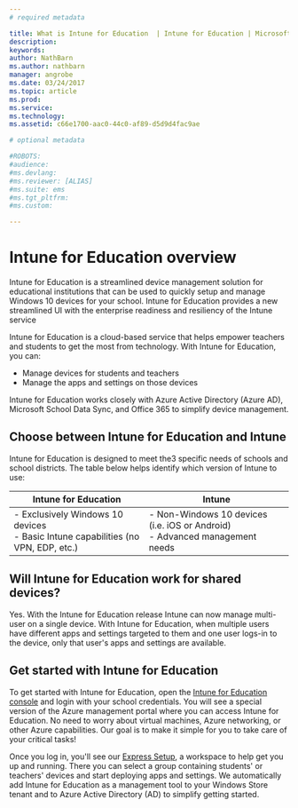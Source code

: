 ```yaml
---
# required metadata

title: What is Intune for Education  | Intune for Education | Microsoft Docs
description:
keywords:
author: NathBarn
ms.author: nathbarn
manager: angrobe
ms.date: 03/24/2017
ms.topic: article
ms.prod:
ms.service:
ms.technology:
ms.assetid: c66e1700-aac0-44c0-af89-d5d9d4fac9ae

# optional metadata

#ROBOTS:
#audience:
#ms.devlang:
#ms.reviewer: [ALIAS]
#ms.suite: ems
#ms.tgt_pltfrm:
#ms.custom:

---
```


# Intune for Education overview

Intune for Education is a streamlined device management solution for educational institutions that can be used to quickly setup and manage Windows 10 devices for your school. Intune for Education provides a new streamlined UI with the enterprise readiness and resiliency of the Intune service

Intune for Education is a cloud-based service that helps empower teachers and students to get the most from technology. With Intune for Education, you can:
- Manage devices for students and teachers
- Manage the apps and settings on those devices
<!-- - Optimize devices for testing -->

Intune for Education works closely with Azure Active Directory (Azure AD), Microsoft School Data Sync, and Office 365 to simplify device management.

## Choose between Intune for Education and Intune
Intune for Education is designed to meet the3 specific needs of schools and school districts. The table below helps identify which version of Intune to use:

| Intune for Education         | Intune           |
| ------------- |-------------|
|- Exclusively Windows 10 devices<br>- Basic Intune capabilities (no VPN, EDP, etc.)   |-  Non-Windows 10 devices (i.e. iOS or Android)</br>- Advanced management needs |

## Will Intune for Education work for shared devices?
Yes. With the Intune for Education release Intune can now manage multi-user on a single device. With Intune for Education, when multiple users have different apps and settings targeted to them and one user logs-in to the device, only that user's apps and settings are available.

<!-- Intune for Education integrates with other products in the Microsoft Education system. To learn more about our other products see <pending>. -->

## Get started with Intune for Education

To get started with Intune for Education, open the [Intune for Education console](https://manage.windowsazure.com) and login with your school credentials. You will see a special version of the Azure management portal where you can access Intune for Education.  No need to worry about virtual machines, Azure networking, or other Azure capabilities. Our goal is to make it simple for you to take care of your critical tasks!

Once you log in, you'll see our [Express Setup](../get-started/setup.md), a workspace to help get you up and running. There you can select a group containing students' or teachers' devices and start deploying apps and settings. We automatically add Intune for Education as a management tool to your Windows Store tenant and to Azure Active Directory (AD) to simplify getting started.

<!-- >[!div class="step-by-step"]

>[&larr; **Add apps**](.\add-apps.md)      [**Get Started** &rarr;](..\get-started\get-started.md) -->
